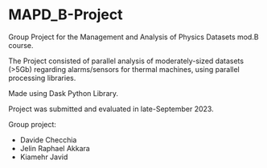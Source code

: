 # MAPD_B-Project
Group Project for the Management and Analysis of Physics Datasets mod.B course.

The Project consisted of parallel analysis of moderately-sized datasets (>5Gb) regarding alarms/sensors for thermal machines, using parallel processing libraries.

Made using Dask Python Library.

Project was submitted and evaluated in late-September 2023.

Group project:

- Davide Checchia
- Jelin Raphael Akkara
- Kiamehr Javid
